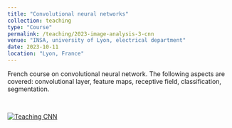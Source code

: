 ```yaml
---
title: "Convolutional neural networks"
collection: teaching
type: "Course"
permalink: /teaching/2023-image-analysis-3-cnn
venue: "INSA, university of Lyon, electrical department"
date: 2023-10-11
location: "Lyon, France"
---
```


French course on convolutional neural network. The following aspects are covered: convolutional layer, feature maps, receptive field, classification, segmentation.

<br>

[![Teaching CNN](https://olivier-bernard-creatis.github.io//images//teaching_cnn_2023.png)](https://olivier-bernard-creatis.github.io//files//teaching_cnn_2023.pdf)




